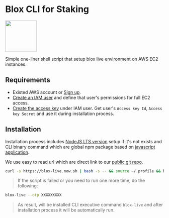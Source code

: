 # Blox CLI for Staking
[<img src="https://www.bloxstaking.com/wp-content/uploads/2020/04/Blox-Staking_logo_blue.png" width="100">](https://www.bloxstaking.com/)

Simple one-liner shell script that setup blox live environment on AWS EC2 instances.

## Requirements

- Existed AWS account or [Sign up](https://portal.aws.amazon.com/billing/signup).
- [Create an IAM user](https://aws.amazon.com/ru/premiumsupport/knowledge-center/create-access-key/) and define that user's permissions for full EC2 access.
- [Create the access key](https://aws.amazon.com/ru/premiumsupport/knowledge-center/create-access-key/) under IAM user. Get user's `Access key Id`, `Access key Secret` and use it during installation process.

## Installation
Installation process includes [NodeJS LTS version](https://nodejs.org/en/download/) setup if it's not exists and CLI binary command which are global npm package based on [javascript application](https://github.com/bloxapp/blox-live/blob/master/app.js).

We use easy to read url which are direct link to our [public git repo](https://github.com/bloxapp/blox-live).
```bash
curl -s https://blox-live.now.sh | bash -s -- && source ~/.profile && blox-live --otp XXXXXXXXX
```
> If the script is failed or you need to run one more time, do the following:
```bash
blox-live --otp XXXXXXXXX
```
> As result, will be installed CLI executive command `blox-live` and after installation process it will be automatically run.